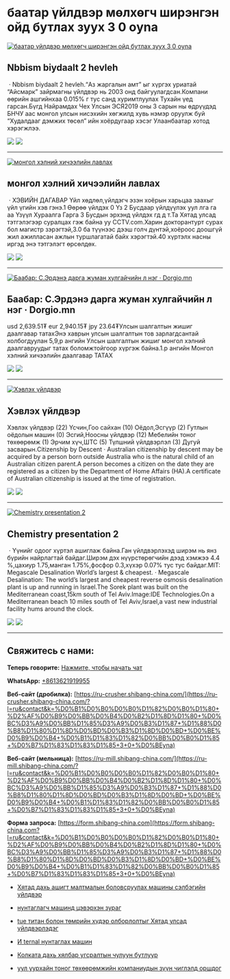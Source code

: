 # баатар үйлдвэр мөлхөгч ширэнгэн ойд бутлах зуух 3 0 оyna

<a href="https://swt.shibang-china.com/?l=ru&img&k=%D0%B1%D0%B0%D0%B0%D1%82%D0%B0%D1%80+%D2%AF%D0%B9%D0%BB%D0%B4%D0%B2%D1%8D%D1%80+%D0%BC%D3%A9%D0%BB%D1%85%D3%A9%D0%B3%D1%87+%D1%88%D0%B8%D1%80%D1%8D%D0%BD%D0%B3%D1%8D%D0%BD+%D0%BE%D0%B9%D0%B4+%D0%B1%D1%83%D1%82%D0%BB%D0%B0%D1%85+%D0%B7%D1%83%D1%83%D1%85+3+0+%D0%BEyna" target="_blank">![баатар үйлдвэр мөлхөгч ширэнгэн ойд бутлах зуух 3 0 оyna](http://static.shibang-china.com/all-800x300/1080.jpg)</a>

## Nbbism biydaalt 2 hevleh
&nbsp;&#0183;&#32;Nbbism biydaalt 2 hevleh.“Аз жаргалын амт” ыг хүргэх уриатай “Айсмарк” зайрмагны үйлдвэр нь 2003 онд байгуулагдсан.Компани өөрийн ашгийнхаа 0.015% г тус санд хуримтлуулах Тухайн үед гарсан.Бүгд Найрамдах Чех Улсын ЭСЯ2019 оны 3 сарын ны өдрүүдэд БНЧУ аас монгол улсын нисэхийн хөгжилд хувь нэмэр оруулж буй “Худалдааг дэмжих төсөл” ийн хоёрдугаар хэсэг Улаанбаатар хотод хэрэгжлээ.


<a href="https://whatsapp.shibangsoft.com/WhatsApp.php" target="_blank" title="WhatsApp">![](http://static.shibang-china.com/icon/whatsapp.png)</a> <a href="https://swt.shibang-china.com/?l=ru&icon&k=%D0%B1%D0%B0%D0%B0%D1%82%D0%B0%D1%80+%D2%AF%D0%B9%D0%BB%D0%B4%D0%B2%D1%8D%D1%80+%D0%BC%D3%A9%D0%BB%D1%85%D3%A9%D0%B3%D1%87+%D1%88%D0%B8%D1%80%D1%8D%D0%BD%D0%B3%D1%8D%D0%BD+%D0%BE%D0%B9%D0%B4+%D0%B1%D1%83%D1%82%D0%BB%D0%B0%D1%85+%D0%B7%D1%83%D1%83%D1%85+3+0+%D0%BEyna" target="_blank">![](http://static.shibang-china.com/icon/chat-ru.png)</a>

---

<a href="https://swt.shibang-china.com/?l=ru&img&k=%D0%B1%D0%B0%D0%B0%D1%82%D0%B0%D1%80+%D2%AF%D0%B9%D0%BB%D0%B4%D0%B2%D1%8D%D1%80+%D0%BC%D3%A9%D0%BB%D1%85%D3%A9%D0%B3%D1%87+%D1%88%D0%B8%D1%80%D1%8D%D0%BD%D0%B3%D1%8D%D0%BD+%D0%BE%D0%B9%D0%B4+%D0%B1%D1%83%D1%82%D0%BB%D0%B0%D1%85+%D0%B7%D1%83%D1%83%D1%85+3+0+%D0%BEyna" target="_blank">![монгол хэлний хичээлийн лавлах](http://static.shibang-china.com/all-800x300/498.jpg)</a>

## монгол хэлний хичээлийн лавлах
&nbsp;&#0183;&#32;ХЭВИЙН ДАГАВАР Үйл хөдлөл,үйлдэгч эзэн хоёрын харьцаа заахыг үйл үгийн хэв гэнэ.1 Өөрөө үйлдэх 0 Үз 2 Бусдаар үйлдүүлэх уул лга га аа Үзүүл Хураалга Гарга 3 Бусдын эрхэнд үйлдэх гд д т.Та Хятад улсад тэтгэлэгээр суралцах гэж байна уу CCTV.com.Харин докторантурт сурах бол магистр зэрэгтэй,3.0 ба түүнээс дээш голч дүнтэй,хоёроос доошгүй жил ажилласан ажлын туршлагатай байх хэрэгтэй.40 хүртэлх насны иргэд энэ тэтгэлэгт өрсөлдөх.


<a href="https://whatsapp.shibangsoft.com/WhatsApp.php" target="_blank" title="WhatsApp">![](http://static.shibang-china.com/icon/whatsapp.png)</a> <a href="https://swt.shibang-china.com/?l=ru&icon&k=%D0%B1%D0%B0%D0%B0%D1%82%D0%B0%D1%80+%D2%AF%D0%B9%D0%BB%D0%B4%D0%B2%D1%8D%D1%80+%D0%BC%D3%A9%D0%BB%D1%85%D3%A9%D0%B3%D1%87+%D1%88%D0%B8%D1%80%D1%8D%D0%BD%D0%B3%D1%8D%D0%BD+%D0%BE%D0%B9%D0%B4+%D0%B1%D1%83%D1%82%D0%BB%D0%B0%D1%85+%D0%B7%D1%83%D1%83%D1%85+3+0+%D0%BEyna" target="_blank">![](http://static.shibang-china.com/icon/chat-ru.png)</a>

---

<a href="https://swt.shibang-china.com/?l=ru&img&k=%D0%B1%D0%B0%D0%B0%D1%82%D0%B0%D1%80+%D2%AF%D0%B9%D0%BB%D0%B4%D0%B2%D1%8D%D1%80+%D0%BC%D3%A9%D0%BB%D1%85%D3%A9%D0%B3%D1%87+%D1%88%D0%B8%D1%80%D1%8D%D0%BD%D0%B3%D1%8D%D0%BD+%D0%BE%D0%B9%D0%B4+%D0%B1%D1%83%D1%82%D0%BB%D0%B0%D1%85+%D0%B7%D1%83%D1%83%D1%85+3+0+%D0%BEyna" target="_blank">![Баабар: С.Эрдэнэ дарга жуман хулгайчийн л нэг &#183; Dorgio.mn](http://static.shibang-china.com/all-800x300/813.jpg)</a>

## Баабар: С.Эрдэнэ дарга жуман хулгайчийн л нэг &#183; Dorgio.mn
usd 2,639.51₮ eur 2,940.15₮ jpy 23.64₮Улсын шалгалтын жишиг даалгавар татахЭнэ хаврын улсын шалгалтын тов зарлагдсантай холбогдуулан 5,9,р ангийн Улсын шалгалтын жишиг монгол хэлний даалгавруудыг татах боломжтойгоор хүргэж байна.1.р ангийн Монгол хэлний хичээлийн даалгавар ТАТАХ


<a href="https://whatsapp.shibangsoft.com/WhatsApp.php" target="_blank" title="WhatsApp">![](http://static.shibang-china.com/icon/whatsapp.png)</a> <a href="https://swt.shibang-china.com/?l=ru&icon&k=%D0%B1%D0%B0%D0%B0%D1%82%D0%B0%D1%80+%D2%AF%D0%B9%D0%BB%D0%B4%D0%B2%D1%8D%D1%80+%D0%BC%D3%A9%D0%BB%D1%85%D3%A9%D0%B3%D1%87+%D1%88%D0%B8%D1%80%D1%8D%D0%BD%D0%B3%D1%8D%D0%BD+%D0%BE%D0%B9%D0%B4+%D0%B1%D1%83%D1%82%D0%BB%D0%B0%D1%85+%D0%B7%D1%83%D1%83%D1%85+3+0+%D0%BEyna" target="_blank">![](http://static.shibang-china.com/icon/chat-ru.png)</a>

---

<a href="https://swt.shibang-china.com/?l=ru&img&k=%D0%B1%D0%B0%D0%B0%D1%82%D0%B0%D1%80+%D2%AF%D0%B9%D0%BB%D0%B4%D0%B2%D1%8D%D1%80+%D0%BC%D3%A9%D0%BB%D1%85%D3%A9%D0%B3%D1%87+%D1%88%D0%B8%D1%80%D1%8D%D0%BD%D0%B3%D1%8D%D0%BD+%D0%BE%D0%B9%D0%B4+%D0%B1%D1%83%D1%82%D0%BB%D0%B0%D1%85+%D0%B7%D1%83%D1%83%D1%85+3+0+%D0%BEyna" target="_blank">![Хэвлэх үйлдвэр](http://static.shibang-china.com/all-800x300/1403.jpg)</a>

## Хэвлэх үйлдвэр
Хэвлэх үйлдвэр (22) Үсчин,Гоо сайхан (10) Оёдол,Эсгүүр (2) Гутлын оёдолын машин (0) Эсгий,Ноосны үйлдвэр (12) Мебелийн тоног төхөөрөмж (1) Эрчим хүч,ШТС (5) Түлшний үйлдвэрлэл (3) Дугуй засварын.Citizenship by Descent&nbsp;&#0183;&#32;Australian citizenship by descent may be acquired by a person born outside Australia who is the natural child of an Australian citizen parent.A person becomes a citizen on the date they are registered as a citizen by the Department of Home Affairs (HA).A certificate of Australian citizenship is issued at the time of registration.


<a href="https://whatsapp.shibangsoft.com/WhatsApp.php" target="_blank" title="WhatsApp">![](http://static.shibang-china.com/icon/whatsapp.png)</a> <a href="https://swt.shibang-china.com/?l=ru&icon&k=%D0%B1%D0%B0%D0%B0%D1%82%D0%B0%D1%80+%D2%AF%D0%B9%D0%BB%D0%B4%D0%B2%D1%8D%D1%80+%D0%BC%D3%A9%D0%BB%D1%85%D3%A9%D0%B3%D1%87+%D1%88%D0%B8%D1%80%D1%8D%D0%BD%D0%B3%D1%8D%D0%BD+%D0%BE%D0%B9%D0%B4+%D0%B1%D1%83%D1%82%D0%BB%D0%B0%D1%85+%D0%B7%D1%83%D1%83%D1%85+3+0+%D0%BEyna" target="_blank">![](http://static.shibang-china.com/icon/chat-ru.png)</a>

---

<a href="https://swt.shibang-china.com/?l=ru&img&k=%D0%B1%D0%B0%D0%B0%D1%82%D0%B0%D1%80+%D2%AF%D0%B9%D0%BB%D0%B4%D0%B2%D1%8D%D1%80+%D0%BC%D3%A9%D0%BB%D1%85%D3%A9%D0%B3%D1%87+%D1%88%D0%B8%D1%80%D1%8D%D0%BD%D0%B3%D1%8D%D0%BD+%D0%BE%D0%B9%D0%B4+%D0%B1%D1%83%D1%82%D0%BB%D0%B0%D1%85+%D0%B7%D1%83%D1%83%D1%85+3+0+%D0%BEyna" target="_blank">![Chemistry presentation 2](http://static.shibang-china.com/all-800x300/844.jpg)</a>

## Chemistry presentation 2
&nbsp;&#0183;&#32;Үүнийг одоог хүртэл ашиглаж байна.Ган үйлдвэрлэхэд ширэм нь янз бүрийн найрлагтай байдаг.Ширэм дэх нүүрстөрөгчийн дээд хэмжээ 4.4 %,цахиур 1.75,манган 1.75%,фосфор 0.3,хүхэр 0.07% тус тус байдаг.MIT: Megascale Desalination World’s largest &amp; cheapest.&nbsp;&#0183;&#32;Megascale Desalination: The world’s largest and cheapest reverse osmosis desalination plant is up and running in Israel.The Sorek plant was built on the Mediterranean coast,15km south of Tel Aviv.Image:IDE Technologies.On a Mediterranean beach 10 miles south of Tel Aviv,Israel,a vast new industrial facility hums around the clock.


<a href="https://whatsapp.shibangsoft.com/WhatsApp.php" target="_blank" title="WhatsApp">![](http://static.shibang-china.com/icon/whatsapp.png)</a> <a href="https://swt.shibang-china.com/?l=ru&icon&k=%D0%B1%D0%B0%D0%B0%D1%82%D0%B0%D1%80+%D2%AF%D0%B9%D0%BB%D0%B4%D0%B2%D1%8D%D1%80+%D0%BC%D3%A9%D0%BB%D1%85%D3%A9%D0%B3%D1%87+%D1%88%D0%B8%D1%80%D1%8D%D0%BD%D0%B3%D1%8D%D0%BD+%D0%BE%D0%B9%D0%B4+%D0%B1%D1%83%D1%82%D0%BB%D0%B0%D1%85+%D0%B7%D1%83%D1%83%D1%85+3+0+%D0%BEyna" target="_blank">![](http://static.shibang-china.com/icon/chat-ru.png)</a>

---
## Свяжитесь с нами:

**Теперь говорите:** [Нажмите, чтобы начать чат](https://swt.shibang-china.com?l=ru&contact&k=%D0%B1%D0%B0%D0%B0%D1%82%D0%B0%D1%80+%D2%AF%D0%B9%D0%BB%D0%B4%D0%B2%D1%8D%D1%80+%D0%BC%D3%A9%D0%BB%D1%85%D3%A9%D0%B3%D1%87+%D1%88%D0%B8%D1%80%D1%8D%D0%BD%D0%B3%D1%8D%D0%BD+%D0%BE%D0%B9%D0%B4+%D0%B1%D1%83%D1%82%D0%BB%D0%B0%D1%85+%D0%B7%D1%83%D1%83%D1%85+3+0+%D0%BEyna)

**WhatsApp:**  [+8613621919955](https://whatsapp.shibangsoft.com/WhatsApp.php)

**Веб-сайт (дробилка):** [https://ru-crusher.shibang-china.com/](https://ru-crusher.shibang-china.com/?l=ru&contact&k=%D0%B1%D0%B0%D0%B0%D1%82%D0%B0%D1%80+%D2%AF%D0%B9%D0%BB%D0%B4%D0%B2%D1%8D%D1%80+%D0%BC%D3%A9%D0%BB%D1%85%D3%A9%D0%B3%D1%87+%D1%88%D0%B8%D1%80%D1%8D%D0%BD%D0%B3%D1%8D%D0%BD+%D0%BE%D0%B9%D0%B4+%D0%B1%D1%83%D1%82%D0%BB%D0%B0%D1%85+%D0%B7%D1%83%D1%83%D1%85+3+0+%D0%BEyna)

**Веб-сайт (мельница):** [https://ru-mill.shibang-china.com/](https://ru-mill.shibang-china.com/?l=ru&contact&k=%D0%B1%D0%B0%D0%B0%D1%82%D0%B0%D1%80+%D2%AF%D0%B9%D0%BB%D0%B4%D0%B2%D1%8D%D1%80+%D0%BC%D3%A9%D0%BB%D1%85%D3%A9%D0%B3%D1%87+%D1%88%D0%B8%D1%80%D1%8D%D0%BD%D0%B3%D1%8D%D0%BD+%D0%BE%D0%B9%D0%B4+%D0%B1%D1%83%D1%82%D0%BB%D0%B0%D1%85+%D0%B7%D1%83%D1%83%D1%85+3+0+%D0%BEyna)

**Форма запроса:** [https://form.shibang-china.com](https://form.shibang-china.com?l=ru&contact&k=%D0%B1%D0%B0%D0%B0%D1%82%D0%B0%D1%80+%D2%AF%D0%B9%D0%BB%D0%B4%D0%B2%D1%8D%D1%80+%D0%BC%D3%A9%D0%BB%D1%85%D3%A9%D0%B3%D1%87+%D1%88%D0%B8%D1%80%D1%8D%D0%BD%D0%B3%D1%8D%D0%BD+%D0%BE%D0%B9%D0%B4+%D0%B1%D1%83%D1%82%D0%BB%D0%B0%D1%85+%D0%B7%D1%83%D1%83%D1%85+3+0+%D0%BEyna)

* [Хятад дахь ашигт малтмалын боловсруулах машины сэлбэгийн үйлдвэр](../129/%D0%A5%D1%8F%D1%82%D0%B0%D0%B4%20%D0%B4%D0%B0%D1%85%D1%8C%20%D0%B0%D1%88%D0%B8%D0%B3%D1%82%20%D0%BC%D0%B0%D0%BB%D1%82%D0%BC%D0%B0%D0%BB%D1%8B%D0%BD%20%D0%B1%D0%BE%D0%BB%D0%BE%D0%B2%D1%81%D1%80%D1%83%D1%83%D0%BB%D0%B0%D1%85%20%D0%BC%D0%B0%D1%88%D0%B8%D0%BD%D1%8B%20%D1%81%D1%8D%D0%BB%D0%B1%D1%8D%D0%B3%D0%B8%D0%B9%D0%BD%20%D2%AF%D0%B9%D0%BB%D0%B4%D0%B2%D1%8D%D1%80.md)

* [нунтаглагч машинд цэвэрхэн зураг](../127/%D0%BD%D1%83%D0%BD%D1%82%D0%B0%D0%B3%D0%BB%D0%B0%D0%B3%D1%87%20%D0%BC%D0%B0%D1%88%D0%B8%D0%BD%D0%B4%20%D1%86%D1%8D%D0%B2%D1%8D%D1%80%D1%85%D1%8D%D0%BD%20%D0%B7%D1%83%D1%80%D0%B0%D0%B3.md)

* [tue титан болон төмрийн хүдэр олборлолтыг Хятад улсад үйлдвэрлэдэг](../128/tue%20%D1%82%D0%B8%D1%82%D0%B0%D0%BD%20%D0%B1%D0%BE%D0%BB%D0%BE%D0%BD%20%D1%82%D3%A9%D0%BC%D1%80%D0%B8%D0%B9%D0%BD%20%D1%85%D2%AF%D0%B4%D1%8D%D1%80%20%D0%BE%D0%BB%D0%B1%D0%BE%D1%80%D0%BB%D0%BE%D0%BB%D1%82%D1%8B%D0%B3%20%D0%A5%D1%8F%D1%82%D0%B0%D0%B4%20%D1%83%D0%BB%D1%81%D0%B0%D0%B4%20%D2%AF%D0%B9%D0%BB%D0%B4%D0%B2%D1%8D%D1%80%D0%BB%D1%8D%D0%B4%D1%8D%D0%B3.md)

* [И ternal нунтаглах машин](../127/%D0%98%20ternal%20%D0%BD%D1%83%D0%BD%D1%82%D0%B0%D0%B3%D0%BB%D0%B0%D1%85%20%D0%BC%D0%B0%D1%88%D0%B8%D0%BD.md)

* [Колката дахь хялбар угсралтын чулуун бутлуур](../128/%D0%9A%D0%BE%D0%BB%D0%BA%D0%B0%D1%82%D0%B0%20%D0%B4%D0%B0%D1%85%D1%8C%20%D1%85%D1%8F%D0%BB%D0%B1%D0%B0%D1%80%20%D1%83%D0%B3%D1%81%D1%80%D0%B0%D0%BB%D1%82%D1%8B%D0%BD%20%D1%87%D1%83%D0%BB%D1%83%D1%83%D0%BD%20%D0%B1%D1%83%D1%82%D0%BB%D1%83%D1%83%D1%80.md)

* [уул уурхайн тоног төхөөрөмжийн компаниудын зүүн чиглэлд оршдог](../130/%D1%83%D1%83%D0%BB%20%D1%83%D1%83%D1%80%D1%85%D0%B0%D0%B9%D0%BD%20%D1%82%D0%BE%D0%BD%D0%BE%D0%B3%20%D1%82%D3%A9%D1%85%D3%A9%D3%A9%D1%80%D3%A9%D0%BC%D0%B6%D0%B8%D0%B9%D0%BD%20%D0%BA%D0%BE%D0%BC%D0%BF%D0%B0%D0%BD%D0%B8%D1%83%D0%B4%D1%8B%D0%BD%20%D0%B7%D2%AF%D2%AF%D0%BD%20%D1%87%D0%B8%D0%B3%D0%BB%D1%8D%D0%BB%D0%B4%20%D0%BE%D1%80%D1%88%D0%B4%D0%BE%D0%B3.md)